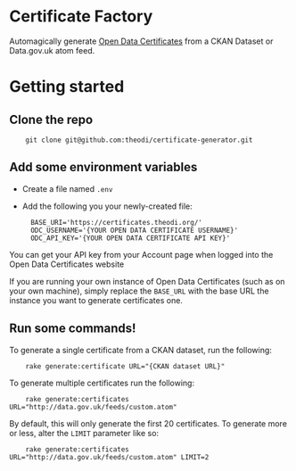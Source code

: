 # Certificate Factory

Automagically generate [Open Data Certificates](https://certificates.theodi.org/)
from a CKAN Dataset or Data.gov.uk atom feed.

# Getting started

## Clone the repo

		git clone git@github.com:theodi/certificate-generator.git
  
## Add some environment variables

* Create a file named `.env`
* Add the following you your newly-created file:

		BASE_URI='https://certificates.theodi.org/'
		ODC_USERNAME='{YOUR OPEN DATA CERTIFICATE USERNAME}'
		ODC_API_KEY='{YOUR OPEN DATA CERTIFICATE API KEY}'
		
You can get your API key from your Account page when logged into the Open Data Certificates website

If you are running your own instance of Open Data Certificates (such as on your own machine), simply replace the `BASE_URL` with the base URL the instance you want to generate certificates one.
 
## Run some commands!

To generate a single certificate from a CKAN dataset, run the following:

		rake generate:certificate URL="{CKAN dataset URL}"

To generate multiple certificates run the following:

		rake generate:certificates URL="http://data.gov.uk/feeds/custom.atom"

By default, this will only generate the first 20 certificates. To generate more or less, alter the `LIMIT` parameter like so:

		rake generate:certificates URL="http://data.gov.uk/feeds/custom.atom" LIMIT=2



